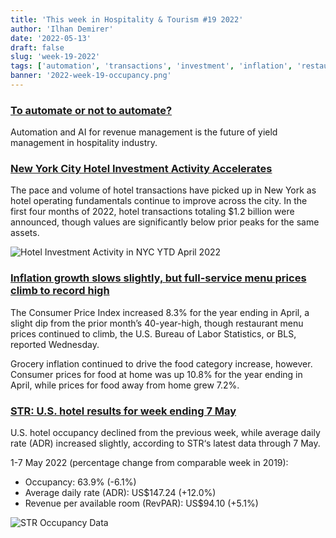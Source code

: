 ```yaml
---
title: 'This week in Hospitality & Tourism #19 2022'
author: 'Ilhan Demirer'
date: '2022-05-13'
draft: false
slug: 'week-19-2022'
tags: ['automation', 'transactions', 'investment', 'inflation', 'restaurants', 'news', 'str']
banner: '2022-week-19-occupancy.png'
---
```


### [To automate or not to automate?](https://insights.ehotelier.com/insights/2022/05/12/to-automate-or-not-to-automate/)

Automation and AI for revenue management is the future of yield management in hospitality industry.

### [New York City Hotel Investment Activity Accelerates](https://www.costar.com/article/1765964358/new-york-city-hotel-investment-activity-accelerates)

The pace and volume of hotel transactions have picked up in New York as hotel operating fundamentals continue to improve across the city. In the first four months of 2022, hotel transactions totaling $1.2 billion were announced, though values are significantly below prior peaks for the same assets.

![Hotel Investment Activity in NYC YTD April 2022](/images/blogimages/2022-week-19-transactions.jpeg)

### [Inflation growth slows slightly, but full-service menu prices climb to record high](https://www.nrn.com/finance/inflation-growth-slows-slightly-full-service-menu-prices-climb-record-high)

The Consumer Price Index increased 8.3% for the year ending in April, a slight dip from the prior month’s 40-year-high, though restaurant menu prices continued to climb, the U.S. Bureau of Labor Statistics, or BLS, reported Wednesday.

Grocery inflation continued to drive the food category increase, however. Consumer prices for food at home was up 10.8% for the year ending in April, while prices for food away from home grew 7.2%.

### [STR: U.S. hotel results for week ending 7 May](https://str.com/press-release/str-us-hotel-results-week-ending-7-may)

U.S. hotel occupancy declined from the previous week, while average daily rate (ADR) increased slightly, according to STR‘s latest data through 7 May.

1-7 May 2022 (percentage change from comparable week in 2019):

- Occupancy: 63.9% (-6.1%)
- Average daily rate (ADR): US$147.24 (+12.0%)
- Revenue per available room (RevPAR): US$94.10 (+5.1%)

![STR Occupancy Data](/images/blogimages/2022-week-19-occupancy.png)

